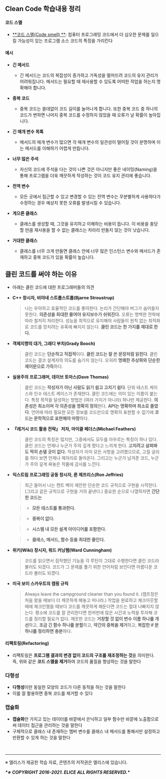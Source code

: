 ## Clean Code 학습내용 정리

#### 코드 스멜

- [**코드 스멜(Code smell) **](https://ko.wikipedia.org/wiki/코드_스멜): 컴퓨터 프로그래밍 코드에서 더 심오한 문제를 일으킬 가능성이 있는 프로그램 소스 코드의 특징을 가리킨다

#### 예시

- **긴 메서드**
  - 긴 메서드는 코드의 복잡성이 증가하고 가독성을 떨어뜨려 코드의 유지 관리가 어려워집니다. 메서드는 필요할 때 재사용할 수 있도록 어떠한 작업을 하는지 명확해야 합니다.
- **중복 코드**
  - 중복 코드는 쓸데없이 코드 길이를 늘어나게 합니다. 또한 중복 코드 중 하나의 코드가 변하면 나머지 중복 코드를 수정하지 않았을 때 오류가 날 확률이 높아집니다.
- **긴 매개 변수 목록**
  - 메서드의 매개 변수가 많으면 각 매개 변수의 일관성이 떨어질 것이 분명하며 이는 메서드를 이해하기 어렵게 만듭니다.

- **너무 많은 주석**
  - 자신의 코드에 주석을 다는 것이 나쁜 것은 아니지만 좋은 네이밍(Naming)을 통해 프로그램을 더욱 깨끗하게 작성하는 것이 코드 유지 관리에 좋습니다.

- **전역 변수**
  - 모든 곳에서 접근할 수 있고 변경할 수 있는 전역 변수는 무분별하게 사용하다가 수정하는 경우 예상치 못한 오류를 발생시킬 수 있습니다.

- **게으른 클래스**
  - 클래스를 생성할 때, 그것을 유지하고 이해하는 비용이 듭니다. 이 비용을 충당할 만큼 재사용을 할 수 없는 클래스는 차라리 만들지 않는 것이 낫습니다.

- **거대한 클래스**
  - 클래스를 너무 크게 만들면 클래스 안에 너무 많은 인스턴스 변수와 메서드가 존재하고 중복 코드가 있을 확률이 높습니다.

## 클린 코드를 써야 하는 이유

- 아래는 클린 코드에 대한 프로그래머들의 의견

- **C++ 창시자, 비야네 스트롭스트룹(Bjarne Stroustrup)**

  > 나는 우아하고 효율적인 코드를 좋아한다. 논리가 간단해야 버그가 숨어들지 못한다. **의존성을 최대한 줄여야 유지보수가 쉬워진다.** 오류는 명백한 전략에 따라 철저히 처리한다. 성능을 최적으로 유지해야 사람들이 원칙 없는 최적화로 코드를 망치려는 유혹에 빠지지 않는다. **클린 코드는 한 가지를 제대로 한다.**

- **객체지향의 대가, 그래디 부치(Grady Booch)**

  >  클린 코드는 **단순하고 직접적**이다. **클린 코드는 잘 쓴 문장처럼 읽힌다**. 클린 코드는 결코 설계자의 의도를 숨기지 않는다. 오히려 **명쾌한 추상화와 단순한 제어문으로 가득**하다.

- **실용주의 프로그래머, 데이브 토마스(Dave Thomas)**

  > 클린 코드는 **작성자가 아닌 사람도 읽기 쉽고 고치기 쉽다**. 단위 테스트 케이스와 인수 테스트 케이스가 존재한다. 클린 코드에는 의미 있는 이름이 붙는다. 특정 목적을 달성하는 방법은 (여러 가지가 아니라) 하나만 제공한다. **의존성은 최소이며 각 의존성을 명확히 정의**한다. **API는 명확하며 최소로 줄였다**. 언어에 따라 필요한 모든 정보를 코드만으로 명확히 표현할 수 없기에 **코드는 문학적으로 표현해야 마땅**하다.

- **『레거시 코드 활용 전략』 저자, 마이클 페더스(Michael Feathers)**

  > 클린 코드의 특징은 많지만, 그중에서도 모두를 아우르는 특징이 하나 있다. 클린 코드는 언제나 누군가 주의 깊게 짰다고 느끼게 한다. **고치려고 살펴봐도 딱히 손댈 곳이 없다.** 작성자가 이미 모든 사항을 고려했으므로, 고칠 궁리를 하다 보면 언제나 제자리로 돌아온다. 그리고는 누군가 남겨준 코드, 누군가 주의 깊게 짜놓은 작품에 감사를 느낀다.

- **익스트림 프로그래밍 공동 창시자, 론 제프리스(Ron Jeffries)**

  > 최근 들어서 나는 켄트 벡이 제안한 단순한 코드 규칙으로 구현을 시작한다.(그리고 같은 규칙으로 구현을 거의 끝낸다.) 중요한 순으로 나열하자면 **간단한 코드는**

  > - **모든 테스트를 통과한다.**

  > - **중복이 없다.**

  > - **시스템 내 모든 설계 아이디어를 포함한다.**

  > - **클래스, 메서드, 함수 등을 최대한 줄인다.**

- **위키(Wiki) 창시자, 워드 커닝햄(Ward Cunningham)**

  > 코드를 읽으면서 짐작했던 기능을 각 루틴이 그대로 수행한다면 클린 코드라 불러도 되겠다. 코드가 그 문제를 풀기 위한 언어처럼 보인다면 아름다운 코드라 불러도 되겠다.

- **미국 보이 스카우트의 캠핑 규칙**

  > Always leave the campground cleaner than you found it. (캠프장은 처음 왔을 때보다 더 깨끗하게 해놓고 떠나라.) 작업을 완료하고 체크아웃할 때에 체크인했을 때보다 코드를 깨끗하게 해둔다면 코드는 절대 나빠지지 않는다. 평소에 코드를 잘 관리한다면 한꺼번에 많은 시간과 노력을 투자해 코드를 정리할 필요가 없다. 깨끗한 코드는 **거창할 것 없이 변수 이름 하나를 개선**하고, **조금 긴 함수 하나를 분할**하고, **약간의 중복을 제거**하고, **복잡한 if 문 하나를 정리하면 충분**하다.

#### 리팩토링(Refactoring)

- 리팩토링은 **프로그램 결과의 변경 없이 코드의 구조를 재조정하는 것**을 의미한다. 즉, 위와 같은 **코드 스멜을 제거**하여 코드의 품질을 향상하는 것을 말한다

### 다형성

- **다형성**이란 동일한 모양의 코드가 다른 동작을 하는 것을 말한다
- 이를 잘 활용하면 중복 코드를 제거할 수 있다

### 캡슐화

- **캡슐화**란 가지고 있는 데이터를 바깥에서 은닉하고 일부 함수만 바깥에 노출함으로써 데이터 접근을 관리하는 것을 말한다 
- 구체적으로 클래스 내 존재하는 멤버 변수를 클래스 내 메서드를 통해서만 설정하고 반환할 수 있게 하는 것을 말한다



</br>



---

※ 엘리스가 제공한 학습 자료, 콘텐츠의 저작권은 엘리스에 있습니다. <br>

***\*※ COPYRIGHT 2016-2021. ELICE ALL RIGHTS RESERVED.\****

